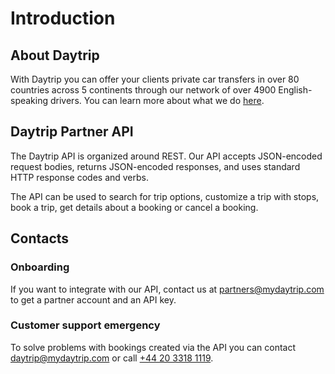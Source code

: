 # Introduction

## About Daytrip

With Daytrip you can offer your clients private car transfers in over 80 countries across 5 continents through our network of over 4900 English-speaking drivers. You can learn more about what we do [here](https://drive.google.com/file/d/1h_mS5dKrWqYCEBnawCAf1a94ByusgLB2/view).

## Daytrip Partner API

The Daytrip API is organized around REST. Our API accepts JSON-encoded request bodies, returns JSON-encoded responses, and uses standard HTTP response codes and verbs.

The API can be used to search for trip options, customize a trip with stops, book a trip, get details about a booking or cancel a booking.

## Contacts

### Onboarding

If you want to integrate with our API, contact us at <partners@mydaytrip.com> to get a partner account and an API key. 

### Customer support emergency

To solve problems with bookings created via the API you can contact <daytrip@mydaytrip.com> or call [+44 20 3318 1119](tel:+442033181119).
